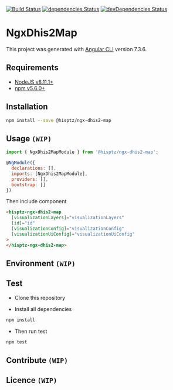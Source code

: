 [![Build Status](https://travis-ci.org/hisptz/ngx-dhis2-map.svg?branch=master)](https://travis-ci.org/hisptz/ngx-dhis2-map)
[![dependencies Status](https://david-dm.org/hisptz/ngx-dhis2-map/status.svg)](https://david-dm.org/hisptz/ngx-dhis2-map)
[![devDependencies Status](https://david-dm.org/hisptz/ngx-dhis2-map/dev-status.svg)](https://david-dm.org/hisptz/ngx-dhis2-map?type=dev)

# NgxDhis2Map

This project was generated with [Angular CLI](https://github.com/angular/angular-cli) version 7.3.6.

## Requirements

- [NodeJS v8.11.1+](https://nodejs.org)
- [npm v5.6.0+](https://www.npmjs.com/)

## Installation

```sh
npm install --save @hisptz/ngx-dhis2-map
```

## Usage `(WIP)`

```js
import { NgxDhis2MapModule } from '@hisptz/ngx-dhis2-map';

@NgModule({
  declarations: [],
  imports: [NgxDhis2MapModule],
  providers: [],
  bootstrap: []
})
```

Then include component

```html
<hisptz-ngx-dhis2-map
  [visualizationLayers]="visualizationLayers"
  [id]="id"
  [visualizationConfig]="visualizationConfig"
  [visualizationUiConfig]="visualizationUiConfig"
>
</hisptz-ngx-dhis2-map>
```

## Environment `(WIP)`

## Test

- Clone this repository

- Install all dependencies

```sh
npm install
```

- Then run test

```sh
npm test
```

## Contribute `(WIP)`

## Licence `(WIP)`
